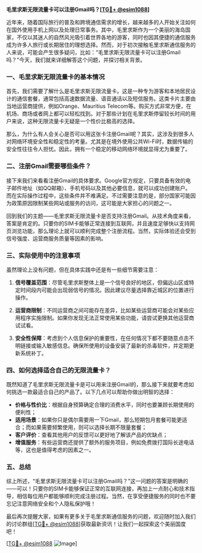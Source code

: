 **毛里求斯无限流量卡可以注册Gmail吗？[[TG💪+ @esim1088](https://t.me/s/esim1088)]**

近年来，随着国际旅行的普及和跨境通信需求的增长，越来越多的人开始关注如何在国外使用手机上网以及处理日常事务。其中，毛里求斯作为一个美丽的海岛国家，不仅以其迷人的自然风光吸引着世界各地的游客，同时也因其便捷的通信服务成为许多人旅行或长期居住的理想选择。然而，对于初次接触毛里求斯通信服务的人来说，可能会产生很多疑问，比如：“毛里求斯无限流量卡可以注册Gmail吗？”今天，我们就来详细解答这个问题，并探讨相关背景。

### 一、毛里求斯无限流量卡的基本情况

首先，我们需要了解什么是毛里求斯无限流量卡。这是一种专为游客和本地居民设计的通信套餐，通常包括高速数据流量、语音通话以及短信服务。这类卡片主要由当地运营商提供，例如Orange、Mauritius Telecom等。购买方式非常方便，在机场、商场或者网上都可以轻松找到。对于那些计划在毛里求斯停留较长时间的用户来说，这种无限流量卡无疑是一个性价比极高的选择。

那么，为什么有人会关心是否可以用这张卡注册Gmail呢？其实，这涉及到很多人对网络环境安全性和稳定性的考量。尤其是在境外使用公共Wi-Fi时，数据传输的安全性往往令人担忧。因此，拥有一个稳定的移动网络环境就显得尤为重要了。

### 二、注册Gmail需要哪些条件？

接下来我们来看看注册Gmail的具体要求。Google官方规定，只要具备有效的电子邮件地址（如QQ邮箱）、手机号码以及其他必要信息，就可以成功创建账户。而在实际操作过程中，这些条件并不难满足。不过需要注意的是，部分国家可能因为政策原因限制某些网站或服务的访问，这可能是大家担心的问题之一。

回到我们的主题——毛里求斯无限流量卡是否支持注册Gmail。从技术角度来看，答案是肯定的。只要你的SIM卡能够正常连接到互联网，并且速度足够快以支持网页浏览功能，那么理论上就可以顺利完成整个注册流程。当然，实际体验还会受到信号强度、运营商服务质量等因素的影响。

### 三、实际使用中的注意事项

虽然理论上没有问题，但在具体实践中还是有一些细节需要注意：

1. **信号覆盖范围**：尽管毛里求斯整体上是一个信号良好的地区，但偏远山区或特定时间段内可能会出现弱信号的情况。因此建议尽量选择靠近城区的位置进行操作。
   
2. **运营商限制**：不同运营商之间可能存在差异，比如某些运营商可能会对某些应用程序实施限制。如果你发现无法正常使用某些功能，请尝试更换其他运营商试试看。
   
3. **安全性保障**：考虑到个人信息保护的重要性，在任何情况下都不要随意点击不明链接或输入敏感信息。确保所使用的设备安装了最新的杀毒软件，并定期更新系统补丁。

### 四、如何选择适合自己的无限流量卡？

既然知道了毛里求斯无限流量卡是可以用来注册Gmail的，那么接下来就要考虑如何挑选一款最适合自己的产品了。以下几点可以帮助你做出明智的选择：

- **价格与性价比**：根据自身预算确定合理的消费水平，同时也要兼顾长期使用的便利性；
- **适用场景**：如果你只是偶尔需要用一下Gmail，那么短期包月套餐可能更适合；而如果需要频繁使用，则可以选择长期不限量套餐；
- **客户评价**：查看其他用户的反馈可以更好地了解该产品的优缺点；
- **增值服务**：有些运营商还提供了额外的服务项目，例如免费拨打国际长途电话等，这也是值得考虑的因素之一。

### 五、总结

综上所述，“毛里求斯无限流量卡可以注册Gmail吗？”这一问题的答案是明确的——可以！只要你的SIM卡能够保证正常的互联网连接，再加上一点耐心和技术指导，相信每位用户都能够顺利完成注册过程。当然，在享受便捷服务的同时也不要忘记注意网络安全和个人隐私保护哦！

最后再次提醒大家，如果有更多关于毛里求斯通信服务的问题，欢迎随时加入我们的讨论群组[[TG💪+ @esim1088](https://t.me/s/esim1088)]获取最新资讯！让我们一起探索这个美丽国度吧！

[[TG💪+ @esim1088](https://t.me/s/esim1088) ![Image](https://i.postimg.cc/4NQfJmqS/Snipaste-2025-05-13-00-14-12.png)]